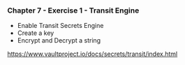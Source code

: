 ### Chapter 7 - Exercise 1 - Transit Engine
* Enable Transit Secrets Engine
* Create a key
* Encrypt and Decrypt a string

https://www.vaultproject.io/docs/secrets/transit/index.html  
